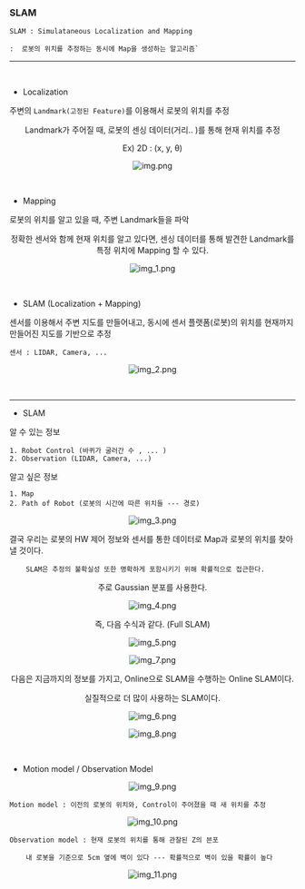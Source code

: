 ### SLAM 

`SLAM : Simulataneous Localization and Mapping`  

    :  로봇의 위치를 추정하는 동시에 Map을 생성하는 알고리즘`


---

<br>

- Localization

주변의 `Landmark(고정된 Feature)`를 이용해서 로봇의 위치를 추정

<div align="center">

Landmark가 주어질 때, 로봇의 센싱 데이터(거리.. )를 통해 현재 위치를 추정  

Ex) 2D : (x, y, θ)

![img.png](img/img.png)

</div>

<br>

- Mapping

로봇의 위치를 알고 있을 때, 주변 Landmark들을 파악

<div align="center">

정확한 센서와 함께 현재 위치를 알고 있다면, 센싱 데이터를 통해 발견한 Landmark를 특정 위치에 Mapping 할 수 있다.

![img_1.png](img/img_1.png)

</div>

<br>

- SLAM  (Localization + Mapping)

센서를 이용해서 주변 지도를 만들어내고, 동시에 센서 플랫폼(로봇)의 위치를 현재까지 만들어진 지도를 기반으로 추정

    센서 : LIDAR, Camera, ...

<div align="center">

![img_2.png](img/img_2.png)

</div>

<br>

---

- SLAM

알 수 있는 정보 

    1. Robot Control (바퀴가 굴러간 수 , ... )
    2. Observation (LIDAR, Camera, ...)  

알고 싶은 정보 

    1. Map 
    2. Path of Robot (로봇의 시간에 따른 위치들 --- 경로) 

<div align="center">

![img_3.png](img/img_3.png)

</div>

결국 우리는 로봇의 HW 제어 정보와 센서를 통한 데이터로 Map과 로봇의 위치를 찾아낼 것이다. 

        SLAM은 추정의 불확실성 또한 명확하게 포함시키기 위해 확률적으로 접근한다.

<div align="center">

주로 Gaussian 분포를 사용한다. 

![img_4.png](img/img_4.png)

즉, 다음 수식과 같다. (Full SLAM)

![img_5.png](img/img_5.png)

![img_7.png](img/img_7.png)

다음은 지금까지의 정보를 가지고, Online으로 SLAM을 수행하는 Online SLAM이다.

실질적으로 더 많이 사용하는 SLAM이다.

![img_6.png](img/img_6.png)

![img_8.png](img/img_8.png)

</div>

<br>

- Motion model / Observation Model

<div align="center">

![img_9.png](img/img_9.png)

</div>

`Motion model : 이전의 로봇의 위치와, Control이 주어졌을 때 새 위치를 추정`

<div align="center">

![img_10.png](img/img_10.png)

</div>

`Observation model : 현재 로봇의 위치를 통해 관찰된 Z의 븐포`

        내 로봇을 기준으로 5cm 옆에 벽이 있다 --- 확률적으로 벽이 있을 확률이 높다

<div align="center">

![img_11.png](img/img_11.png)

</div>